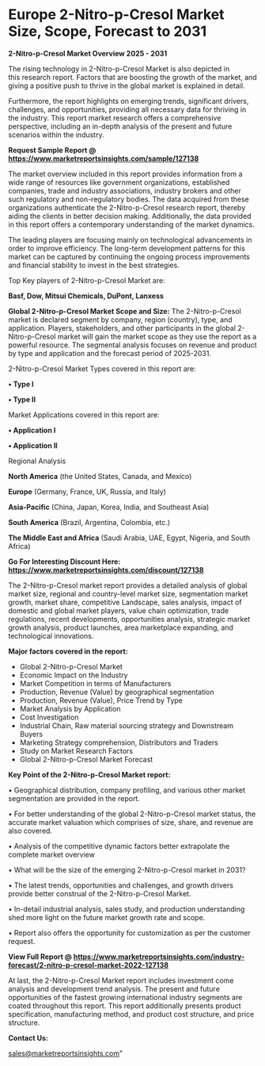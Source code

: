  # Europe 2-Nitro-p-Cresol Market Size, Scope, Forecast to 2031

<Strong> 2-Nitro-p-Cresol Market Overview 2025 - 2031</strong>

The rising technology in 2-Nitro-p-Cresol Market is also depicted in this research report. Factors that are boosting the growth of the market, and giving a positive push to thrive in the global market is explained in detail.

Furthermore, the report highlights on emerging trends, significant drivers, challenges, and opportunities, providing all necessary data for thriving in the industry. This report market research offers a comprehensive perspective, including an in-depth analysis of the present and future scenarios within the industry.

<strong>Request Sample Report @ <a href=https://www.marketreportsinsights.com/sample/127138>https://www.marketreportsinsights.com/sample/127138</a></strong>

The market overview included in this report provides information from a wide range of resources like government organizations, established companies, trade and industry associations, industry brokers and other such regulatory and non-regulatory bodies. The data acquired from these organizations authenticate the 2-Nitro-p-Cresol research report, thereby aiding the clients in better decision making. Additionally, the data provided in this report offers a contemporary understanding of the market dynamics.

The leading players are focusing mainly on technological advancements in order to improve efficiency. The long-term development patterns for this market can be captured by continuing the ongoing process improvements and financial stability to invest in the best strategies.

Top Key players of 2-Nitro-p-Cresol Market are:

<strong>Basf, Dow, Mitsui Chemicals, DuPont, Lanxess</strong>

<strong><b>Global 2-Nitro-p-Cresol Market Scope and Size:</b></strong>
The 2-Nitro-p-Cresol market is declared segment by company, region (country), type, and application. Players, stakeholders, and other participants in the global 2-Nitro-p-Cresol market will gain the market scope as they use the report as a powerful resource. The segmental analysis focuses on revenue and product by type and application and the forecast period of 2025-2031.

2-Nitro-p-Cresol Market Types covered in this report are:

<strong>• Type I

• Type II</strong>

Market Applications covered in this report are:

<strong>• Application I

• Application II</strong> 

Regional Analysis

<strong>North America</strong> (the United States, Canada, and Mexico)

<strong>Europe</strong> (Germany, France, UK, Russia, and Italy)

<strong>Asia-Pacific</strong> (China, Japan, Korea, India, and Southeast Asia)

<strong>South America</strong> (Brazil, Argentina, Colombia, etc.)

<strong>The Middle East and Africa</strong> (Saudi Arabia, UAE, Egypt, Nigeria, and South Africa)

<strong>Go For Interesting Discount Here: <a href=https://www.marketreportsinsights.com/discount/127138>https://www.marketreportsinsights.com/discount/127138</a></strong>

The 2-Nitro-p-Cresol market report provides a detailed analysis of global market size, regional and country-level market size, segmentation market growth, market share, competitive Landscape, sales analysis, impact of domestic and global market players, value chain optimization, trade regulations, recent developments, opportunities analysis, strategic market growth analysis, product launches, area marketplace expanding, and technological innovations.

<strong><b>Major factors covered in the report:</b></strong>
<ul>
  <li>Global 2-Nitro-p-Cresol Market </li>
  <li>Economic Impact on the Industry</li>
  <li>Market Competition in terms of Manufacturers</li>
  <li>Production, Revenue (Value) by geographical segmentation</li>
  <li>Production, Revenue (Value), Price Trend by Type</li>
  <li>Market Analysis by Application</li>
  <li>Cost Investigation</li>
  <li>Industrial Chain, Raw material sourcing strategy and Downstream Buyers</li>
  <li>Marketing Strategy comprehension, Distributors and Traders</li>
  <li>Study on Market Research Factors</li>
  <li>Global 2-Nitro-p-Cresol Market Forecast</li>
</ul>

<strong><b>Key Point of the 2-Nitro-p-Cresol Market report:</b></strong>

• Geographical distribution, company profiling, and various other market segmentation are provided in the report.

• For better understanding of the global 2-Nitro-p-Cresol market status, the accurate market valuation which comprises of size, share, and revenue are also covered.

• Analysis of the competitive dynamic factors better extrapolate the complete market overview

• What will be the size of the emerging 2-Nitro-p-Cresol market in 2031?

• The latest trends, opportunities and challenges, and growth drivers provide better construal of the 2-Nitro-p-Cresol Market.

• In-detail industrial analysis, sales study, and production understanding shed more light on the future market growth rate and scope.

• Report also offers the opportunity for customization as per the customer request.

<strong><b>View Full Report @ <a href=https://www.marketreportsinsights.com/industry-forecast/2-nitro-p-cresol-market-2022-127138>https://www.marketreportsinsights.com/industry-forecast/2-nitro-p-cresol-market-2022-127138</a></b></strong>


At last, the 2-Nitro-p-Cresol Market report includes investment come analysis and development trend analysis. The present and future opportunities of the fastest growing international industry segments are coated throughout this report. This report additionally presents product specification, manufacturing method, and product cost structure, and price structure.

<strong>Contact Us:</strong>

sales@marketreportsinsights.com"
